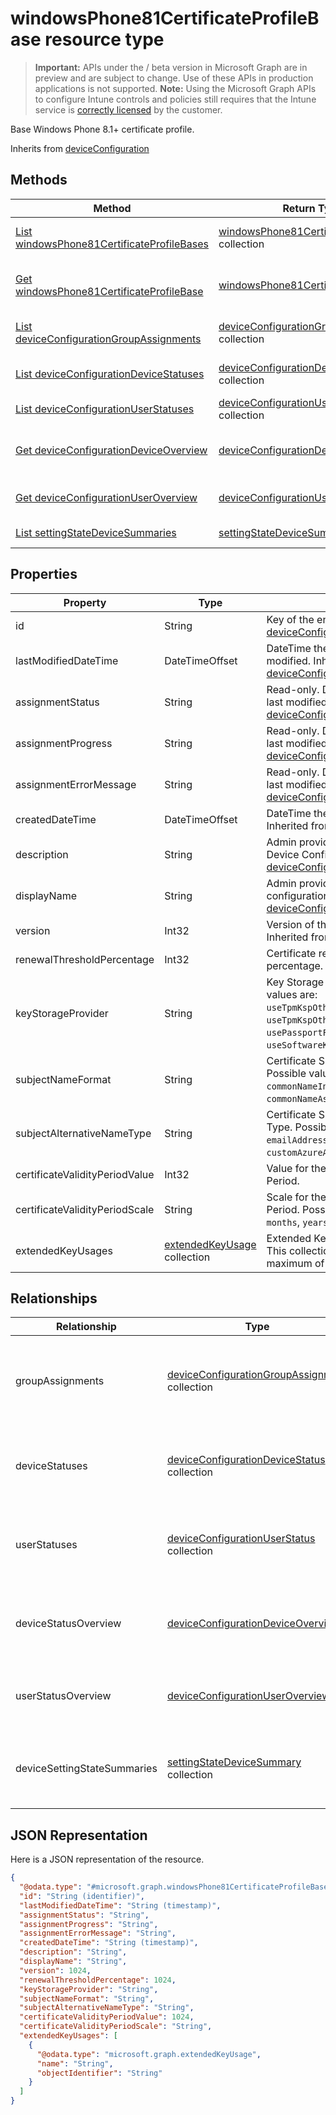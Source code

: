 ﻿# windowsPhone81CertificateProfileBase resource type

> **Important:** APIs under the / beta version in Microsoft Graph are in preview and are subject to change. Use of these APIs in production applications is not supported.
> **Note:** Using the Microsoft Graph APIs to configure Intune controls and policies still requires that the Intune service is [correctly licensed](https://go.microsoft.com/fwlink/?linkid=839381) by the customer.

Base Windows Phone 8.1+ certificate profile.

Inherits from [deviceConfiguration](https://developer.microsoft.com/en-us/graph/docs/api-reference/beta/api/resources/intune_deviceconfig_deviceconfiguration.md)

## Methods
|Method|Return Type|Description|
|---|---|---|
|[List windowsPhone81CertificateProfileBases](https://developer.microsoft.com/en-us/graph/docs/api-reference/beta/api/api/intune_deviceconfig_windowsphone81certificateprofilebase_list.md)|[windowsPhone81CertificateProfileBase](https://developer.microsoft.com/en-us/graph/docs/api-reference/beta/api/resources/intune_deviceconfig_windowsphone81certificateprofilebase.md) collection|List properties and relationships of the [windowsPhone81CertificateProfileBase](https://developer.microsoft.com/en-us/graph/docs/api-reference/beta/api/resources/intune_deviceconfig_windowsphone81certificateprofilebase.md) objects.|
|[Get windowsPhone81CertificateProfileBase](https://developer.microsoft.com/en-us/graph/docs/api-reference/beta/api/api/intune_deviceconfig_windowsphone81certificateprofilebase_get.md)|[windowsPhone81CertificateProfileBase](https://developer.microsoft.com/en-us/graph/docs/api-reference/beta/api/resources/intune_deviceconfig_windowsphone81certificateprofilebase.md)|Read properties and relationships of the [windowsPhone81CertificateProfileBase](https://developer.microsoft.com/en-us/graph/docs/api-reference/beta/api/resources/intune_deviceconfig_windowsphone81certificateprofilebase.md) object.|
|[List deviceConfigurationGroupAssignments](https://developer.microsoft.com/en-us/graph/docs/api-reference/beta/api/api/intune_deviceconfig_deviceconfigurationgroupassignment_list.md)|[deviceConfigurationGroupAssignment](https://developer.microsoft.com/en-us/graph/docs/api-reference/beta/api/resources/intune_deviceconfig_deviceconfigurationgroupassignment.md) collection|List properties and relationships of the [deviceConfigurationGroupAssignment](https://developer.microsoft.com/en-us/graph/docs/api-reference/beta/api/resources/intune_deviceconfig_deviceconfigurationgroupassignment.md) objects.|
|[List deviceConfigurationDeviceStatuses](https://developer.microsoft.com/en-us/graph/docs/api-reference/beta/api/api/intune_deviceconfig_deviceconfigurationdevicestatus_list.md)|[deviceConfigurationDeviceStatus](https://developer.microsoft.com/en-us/graph/docs/api-reference/beta/api/resources/intune_deviceconfig_deviceconfigurationdevicestatus.md) collection|List properties and relationships of the [deviceConfigurationDeviceStatus](https://developer.microsoft.com/en-us/graph/docs/api-reference/beta/api/resources/intune_deviceconfig_deviceconfigurationdevicestatus.md) objects.|
|[List deviceConfigurationUserStatuses](https://developer.microsoft.com/en-us/graph/docs/api-reference/beta/api/api/intune_deviceconfig_deviceconfigurationuserstatus_list.md)|[deviceConfigurationUserStatus](https://developer.microsoft.com/en-us/graph/docs/api-reference/beta/api/resources/intune_deviceconfig_deviceconfigurationuserstatus.md) collection|List properties and relationships of the [deviceConfigurationUserStatus](https://developer.microsoft.com/en-us/graph/docs/api-reference/beta/api/resources/intune_deviceconfig_deviceconfigurationuserstatus.md) objects.|
|[Get deviceConfigurationDeviceOverview](https://developer.microsoft.com/en-us/graph/docs/api-reference/beta/api/api/intune_deviceconfig_deviceconfigurationdeviceoverview_get.md)|[deviceConfigurationDeviceOverview](https://developer.microsoft.com/en-us/graph/docs/api-reference/beta/api/resources/intune_deviceconfig_deviceconfigurationdeviceoverview.md)|Read properties and relationships of the [deviceConfigurationDeviceOverview](https://developer.microsoft.com/en-us/graph/docs/api-reference/beta/api/resources/intune_deviceconfig_deviceconfigurationdeviceoverview.md) object.|
|[Get deviceConfigurationUserOverview](https://developer.microsoft.com/en-us/graph/docs/api-reference/beta/api/api/intune_deviceconfig_deviceconfigurationuseroverview_get.md)|[deviceConfigurationUserOverview](https://developer.microsoft.com/en-us/graph/docs/api-reference/beta/api/resources/intune_deviceconfig_deviceconfigurationuseroverview.md)|Read properties and relationships of the [deviceConfigurationUserOverview](https://developer.microsoft.com/en-us/graph/docs/api-reference/beta/api/resources/intune_deviceconfig_deviceconfigurationuseroverview.md) object.|
|[List settingStateDeviceSummaries](https://developer.microsoft.com/en-us/graph/docs/api-reference/beta/api/api/intune_deviceconfig_settingstatedevicesummary_list.md)|[settingStateDeviceSummary](https://developer.microsoft.com/en-us/graph/docs/api-reference/beta/api/resources/intune_deviceconfig_settingstatedevicesummary.md) collection|List properties and relationships of the [settingStateDeviceSummary](https://developer.microsoft.com/en-us/graph/docs/api-reference/beta/api/resources/intune_deviceconfig_settingstatedevicesummary.md) objects.|

## Properties
|Property|Type|Description|
|---|---|---|
|id|String|Key of the entity. Inherited from [deviceConfiguration](https://developer.microsoft.com/en-us/graph/docs/api-reference/beta/api/resources/intune_deviceconfig_deviceconfiguration.md)|
|lastModifiedDateTime|DateTimeOffset|DateTime the object was last modified. Inherited from [deviceConfiguration](https://developer.microsoft.com/en-us/graph/docs/api-reference/beta/api/resources/intune_deviceconfig_deviceconfiguration.md)|
|assignmentStatus|String|Read-only. DateTime the object was last modified. Inherited from [deviceConfiguration](https://developer.microsoft.com/en-us/graph/docs/api-reference/beta/api/resources/intune_deviceconfig_deviceconfiguration.md)|
|assignmentProgress|String|Read-only. DateTime the object was last modified. Inherited from [deviceConfiguration](https://developer.microsoft.com/en-us/graph/docs/api-reference/beta/api/resources/intune_deviceconfig_deviceconfiguration.md)|
|assignmentErrorMessage|String|Read-only. DateTime the object was last modified. Inherited from [deviceConfiguration](https://developer.microsoft.com/en-us/graph/docs/api-reference/beta/api/resources/intune_deviceconfig_deviceconfiguration.md)|
|createdDateTime|DateTimeOffset|DateTime the object was created. Inherited from [deviceConfiguration](https://developer.microsoft.com/en-us/graph/docs/api-reference/beta/api/resources/intune_deviceconfig_deviceconfiguration.md)|
|description|String|Admin provided description of the Device Configuration. Inherited from [deviceConfiguration](https://developer.microsoft.com/en-us/graph/docs/api-reference/beta/api/resources/intune_deviceconfig_deviceconfiguration.md)|
|displayName|String|Admin provided name of the device configuration. Inherited from [deviceConfiguration](https://developer.microsoft.com/en-us/graph/docs/api-reference/beta/api/resources/intune_deviceconfig_deviceconfiguration.md)|
|version|Int32|Version of the device configuration. Inherited from [deviceConfiguration](https://developer.microsoft.com/en-us/graph/docs/api-reference/beta/api/resources/intune_deviceconfig_deviceconfiguration.md)|
|renewalThresholdPercentage|Int32|Certificate renewal threshold percentage.|
|keyStorageProvider|String|Key Storage Provider (KSP). Possible values are: `useTpmKspOtherwiseUseSoftwareKsp`, `useTpmKspOtherwiseFail`, `usePassportForWorkKspOtherwiseFail`, `useSoftwareKsp`.|
|subjectNameFormat|String|Certificate Subject Name Format. Possible values are: `commonName`, `commonNameIncludingEmail`, `commonNameAsEmail`, `custom`.|
|subjectAlternativeNameType|String|Certificate Subject Alternative Name Type. Possible values are: `emailAddress`, `userPrincipalName`, `customAzureADAttribute`.|
|certificateValidityPeriodValue|Int32|Value for the Certificate Validtiy Period.|
|certificateValidityPeriodScale|String|Scale for the Certificate Validity Period. Possible values are: `days`, `months`, `years`.|
|extendedKeyUsages|[extendedKeyUsage](https://developer.microsoft.com/en-us/graph/docs/api-reference/beta/api/resources/intune_deviceconfig_extendedkeyusage.md) collection|Extended Key Usage (EKU) settings. This collection can contain a maximum of 500 elements.|

## Relationships
|Relationship|Type|Description|
|---|---|---|
|groupAssignments|[deviceConfigurationGroupAssignment](https://developer.microsoft.com/en-us/graph/docs/api-reference/beta/api/resources/intune_deviceconfig_deviceconfigurationgroupassignment.md) collection|The list of group assignments for the device configuration profile. Inherited from [deviceConfiguration](https://developer.microsoft.com/en-us/graph/docs/api-reference/beta/api/resources/intune_deviceconfig_deviceconfiguration.md)|
|deviceStatuses|[deviceConfigurationDeviceStatus](https://developer.microsoft.com/en-us/graph/docs/api-reference/beta/api/resources/intune_deviceconfig_deviceconfigurationdevicestatus.md) collection|Device configuration installation stauts by device. Inherited from [deviceConfiguration](https://developer.microsoft.com/en-us/graph/docs/api-reference/beta/api/resources/intune_deviceconfig_deviceconfiguration.md)|
|userStatuses|[deviceConfigurationUserStatus](https://developer.microsoft.com/en-us/graph/docs/api-reference/beta/api/resources/intune_deviceconfig_deviceconfigurationuserstatus.md) collection|Device configuration installation stauts by user. Inherited from [deviceConfiguration](https://developer.microsoft.com/en-us/graph/docs/api-reference/beta/api/resources/intune_deviceconfig_deviceconfiguration.md)|
|deviceStatusOverview|[deviceConfigurationDeviceOverview](https://developer.microsoft.com/en-us/graph/docs/api-reference/beta/api/resources/intune_deviceconfig_deviceconfigurationdeviceoverview.md)|Device Configuration devices status overview Inherited from [deviceConfiguration](https://developer.microsoft.com/en-us/graph/docs/api-reference/beta/api/resources/intune_deviceconfig_deviceconfiguration.md)|
|userStatusOverview|[deviceConfigurationUserOverview](https://developer.microsoft.com/en-us/graph/docs/api-reference/beta/api/resources/intune_deviceconfig_deviceconfigurationuseroverview.md)|Device Configuration users status overview Inherited from [deviceConfiguration](https://developer.microsoft.com/en-us/graph/docs/api-reference/beta/api/resources/intune_deviceconfig_deviceconfiguration.md)|
|deviceSettingStateSummaries|[settingStateDeviceSummary](https://developer.microsoft.com/en-us/graph/docs/api-reference/beta/api/resources/intune_deviceconfig_settingstatedevicesummary.md) collection|Device Configuration Setting State Device Summary Inherited from [deviceConfiguration](https://developer.microsoft.com/en-us/graph/docs/api-reference/beta/api/resources/intune_deviceconfig_deviceconfiguration.md)|

## JSON Representation
Here is a JSON representation of the resource.
<!-- {
  "blockType": "resource",
  "keyProperty": "id",
  "@odata.type": "microsoft.graph.windowsPhone81CertificateProfileBase"
}
-->
```json
{
  "@odata.type": "#microsoft.graph.windowsPhone81CertificateProfileBase",
  "id": "String (identifier)",
  "lastModifiedDateTime": "String (timestamp)",
  "assignmentStatus": "String",
  "assignmentProgress": "String",
  "assignmentErrorMessage": "String",
  "createdDateTime": "String (timestamp)",
  "description": "String",
  "displayName": "String",
  "version": 1024,
  "renewalThresholdPercentage": 1024,
  "keyStorageProvider": "String",
  "subjectNameFormat": "String",
  "subjectAlternativeNameType": "String",
  "certificateValidityPeriodValue": 1024,
  "certificateValidityPeriodScale": "String",
  "extendedKeyUsages": [
    {
      "@odata.type": "microsoft.graph.extendedKeyUsage",
      "name": "String",
      "objectIdentifier": "String"
    }
  ]
}
```



